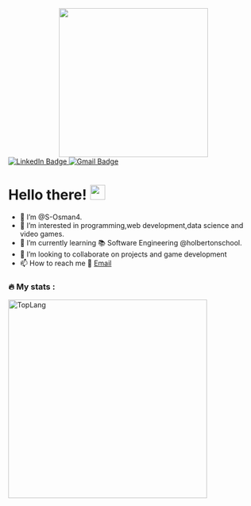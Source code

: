 
<div id="header" align="center">
  <img src="https://media.giphy.com/media/WFZvB7VIXBgiz3oDXE/giphy.gif" width="300"/>
</div>

<div id="badges">
  <a href="https://www.linkedin.com/in/shamso-osman-887b3a212/">
    <img src="https://img.shields.io/badge/LinkedIn-blue?style=for-the-badge&logo=linkedin&logoColor=white" alt="LinkedIn Badge"/>
  </a>
  <a href="osmanshamso@gmail.com">
    <img src="https://img.shields.io/badge/Gmail-red?style=for-the-badge&logo=gmail&logoColor=white" alt="Gmail Badge"/>
  </a>
</div>

<img src="https://komarev.com/ghpvc/?username=S-Osman4&style=flat-square&color=blue" alt=""/>

<h1>
  Hello there!
  <img src="https://media.giphy.com/media/hvRJCLFzcasrR4ia7z/giphy.gif" width="30px"/>
</h1>

- 👋 I’m @S-Osman4.
- 👀 I’m interested in programming,web development,data science and video games.
- 🌱 I’m currently learning :books: Software Engineering @holbertonschool.
- 💞️ I’m looking to collaborate on projects and game development
- 📫 How to reach me :email: [Email](osmanshamso004@gmail.com)

### :fire: My stats :


<a><img width="400" img align="center" alt="TopLang" src="https://github-readme-stats.vercel.app/api/top-langs/?username=S-Osman4&layout=compact&hide=html&theme=gotham" class="responsive"/></a>

